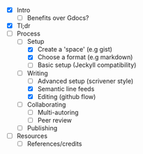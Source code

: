 * [x] Intro
  * [ ] Benefits over Gdocs?
* [x] Tl;dr
* [ ] Process
  * [ ] Setup
    * [x] Create a 'space' (e.g gist)
    * [x] Choose a format (e.g markdown)
    * [ ] Basic setup (Jeckyll compatibility)
  * [ ] Writing
    * [ ] Advanced setup (scrivener style)
    * [x] Semantic line feeds
    * [x] Editing (github flow)
  * [ ] Collaborating
    * [ ] Multi-autoring
    * [ ] Peer review
  * [ ] Publishing
* [ ] Resources
  * [ ] References/credits